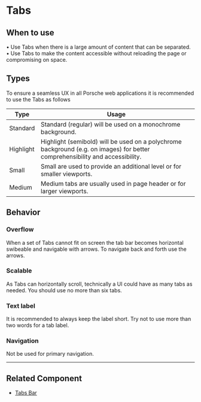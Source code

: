 # Tabs

## When to use
  • Use Tabs when there is a large amount of content that can be separated.  
  • Use Tabs to make the content accessible without reloading the page or compromising on space.  

## Types

To ensure a seamless UX in all Porsche web applications it is recommended to use the Tabs as follows

| Type | Usage |
|----|----|
| Standard | Standard (regular) will be used on a monochrome background. |
| Highlight | Highlight (semibold) will be used on a polychrome background (e.g. on images) for better comprehensibility and accessibility. |
| Small | Small are used to provide an additional level or for smaller viewports. | 
| Medium | Medium tabs are usually used in page header or for larger viewports. |  	

## Behavior

### Overflow

When a set of Tabs cannot fit on screen the tab bar becomes horizontal swibeable and navigable with arrows. 
To navigate back and forth use the arrows.

### Scalable

As Tabs can horizontally scroll, technically a UI could have as many tabs as needed. You should use no more than six tabs. 

### Text label

It is recommended to always keep the label short. Try not to use more than two words for a tab label.

### Navigation

Not be used for primary navigation.


---

## Related Component
* [Tabs Bar](#/components/tabs-bar)
